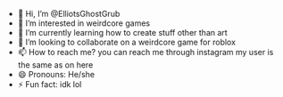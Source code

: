 - 👋 Hi, I’m @ElliotsGhostGrub
- 👀 I’m interested in weirdcore games
- 🌱 I’m currently learning how to create stuff other than art
- 💞️ I’m looking to collaborate on a weirdcore game for roblox
- 📫 How to reach me? you can reach me through instagram my user is the same as on here
- 😄 Pronouns: He/she
- ⚡ Fun fact: idk lol

<!---
ElliotsGhostGrub/ElliotsGhostGrub is a ✨ special ✨ repository because its `README.md` (this file) appears on your GitHub profile.
You can click the Preview link to take a look at your changes.
--->
